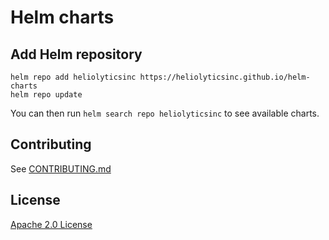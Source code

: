 # Helm charts

<!-- [![Artifact HUB](https://img.shields.io/endpoint?url=https://artifacthub.io/badge/repository/pmint93)](https://artifacthub.io/packages/search?repo=pmint93) -->

## Add Helm repository

```
helm repo add heliolyticsinc https://heliolyticsinc.github.io/helm-charts
helm repo update
```

You can then run `helm search repo heliolyticsinc` to see available charts.

<!-- ## Charts

See [artifact hub](https://artifacthub.io/packages/search?repo=pmint93) for a complete list. -->

## Contributing

See [CONTRIBUTING.md](./CONTRIBUTING.md)

## License

[Apache 2.0 License](./LICENSE)
